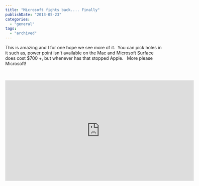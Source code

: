 ```yaml
---
title: "Microsoft fights back.... Finally"
publishDate: "2013-05-23"
categories: 
  - "general"
tags:
  - "archived"
---
```


This is amazing and I for one hope we see more of it.  You can pick holes in it such as, power point isn't available on the Mac and Microsoft Surface does cost $700 +, but whenever has that stopped Apple.   More please Microsoft!

  

<iframe src="https://www.youtube.com/embed/86JMcy5OqZA?feature=player_detailpage" height="320" width="600" allowfullscreen frameborder="0"></iframe>
